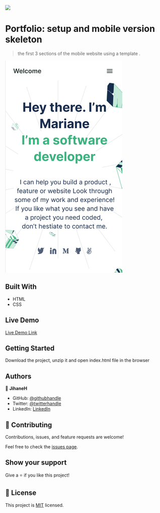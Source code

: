 ![](https://img.shields.io/badge/Microverse-blueviolet)

# Portfolio: setup and mobile version skeleton

> the first 3 sections of the mobile website using a template .

![screenshot](./app_screenshot.png)


## Built With

- HTML
- CSS

## Live Demo

[Live Demo Link](https://jihaneh.github.io/Portfolio/)

## Getting Started

Download the project, unzip it and open index.html file in the browser


## Authors

👤 **JihaneH**

- GitHub: [@githubhandle](https://github.com/jihaneH)
- Twitter: [@twitterhandle](https://twitter.com/jijihaddad)
- LinkedIn: [LinkedIn](https://linkedin.com/in/jihane-haddad/)

## 🤝 Contributing

Contributions, issues, and feature requests are welcome!

Feel free to check the [issues page](../../issues/).

## Show your support

Give a ⭐️ if you like this project!


## 📝 License

This project is [MIT](./MIT.md) licensed.
